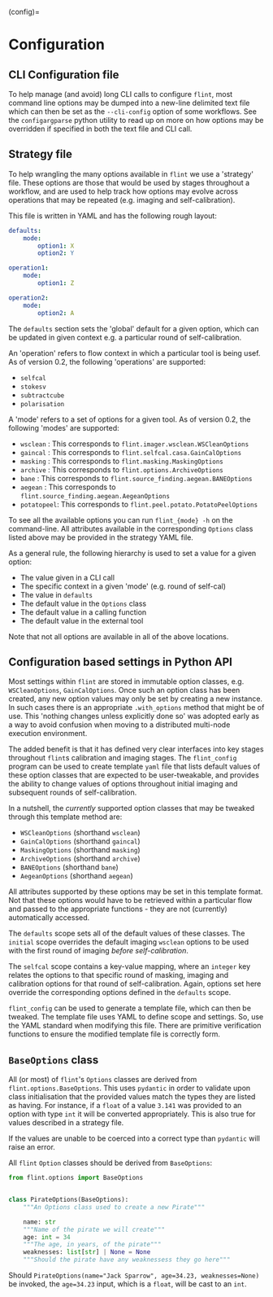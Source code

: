 (config)=
# Configuration

## CLI Configuration file

To help manage (and avoid) long CLI calls to configure `flint`, most command
line options may be dumped into a new-line delimited text file which can then be
set as the `--cli-config` option of some workflows. See the `configargparse`
python utility to read up on more on how options may be overridden if specified
in both the text file and CLI call.

## Strategy file

To help wrangling the many options available in `flint` we use a 'strategy' file. These options are those that would
be used by stages throughout a workflow, and are used to help track how options may evolve across operations that
may be repeated (e.g. imaging and self-calibration).

This file is written in YAML and has the following rough layout:

```yaml
defaults:
    mode:
        option1: X
        option2: Y

operation1:
    mode:
        option1: Z

operation2:
    mode:
        option2: A
```

The `defaults` section sets the 'global' default for a given option, which can be updated in given context e.g. a particular round of self-calibration.

An 'operation' refers to flow context in which a particular tool is being usef. As of version 0.2, the following 'operations' are supported:

- `selfcal`
- `stokesv`
- `subtractcube`
- `polarisation`

A 'mode' refers to a set of options for a given tool. As of version 0.2, the following 'modes' are supported:

- `wsclean` : This corresponds to `flint.imager.wsclean.WSCleanOptions`
- `gaincal` : This corresponds to `flint.selfcal.casa.GainCalOptions`
- `masking` : This corresponds to `flint.masking.MaskingOptions`
- `archive` : This corresponds to `flint.options.ArchiveOptions`
- `bane` : This corresponds to `flint.source_finding.aegean.BANEOptions`
- `aegean` : This corresponds to `flint.source_finding.aegean.AegeanOptions`
- `potatopeel`: This corresponds to `flint.peel.potato.PotatoPeelOptions`

To see all the available options you can run `flint_{mode} -h` on the command-line.
All attributes available in the corresponding `Options` class listed above may be
provided in the strategy YAML file.

As a general rule, the following hierarchy is used to set a value for a given option:

- The value given in a CLI call
- The specific context in a given 'mode' (e.g. round of self-cal)
- The value in `defaults`
- The default value in the `Options` class
- The default value in a calling function
- The default value in the external tool

Note that not all options are available in all of the above locations.

## Configuration based settings in Python API

Most settings within `flint` are stored in immutable option classes, e.g.
`WSCleanOptions`, `GainCalOptions`. Once such an option class has been
created, any new option values may only be set by creating a new instance. In
such cases there is an appropriate `.with_options` method that might be of use.
This 'nothing changes unless explicitly done so' was adopted early as a way to
avoid confusion when moving to a distributed multi-node execution environment.

The added benefit is that it has defined very clear interfaces into key stages
throughout `flint`s calibration and imaging stages. The `flint_config` program
can be used to create template `yaml` file that lists default values of these
option classes that are expected to be user-tweakable, and provides the ability
to change values of options throughout initial imaging and subsequent rounds of
self-calibration.

In a nutshell, the _currently_ supported option classes that may be tweaked
through this template method are:

- `WSCleanOptions` (shorthand `wsclean`)
- `GainCalOptions` (shorthand `gaincal`)
- `MaskingOptions` (shorthand `masking`)
- `ArchiveOptions` (shorthand `archive`)
- `BANEOptions` (shorthand `bane`)
- `AegeanOptions` (shorthand `aegean`)

All attributes supported by these options may be set in this template format.
Not that these options would have to be retrieved within a particular flow and
passed to the appropriate functions - they are not (currently) automatically
accessed.

The `defaults` scope sets all of the default values of these classes. The
`initial` scope overrides the default imaging `wsclean` options to be used with
the first round of imaging _before self-calibration_.

The `selfcal` scope contains a key-value mapping, where an `integer` key relates
the options to that specific round of masking, imaging and calibration options
for that round of self-calibration. Again, options set here override the
corresponding options defined in the `defaults` scope.

`flint_config` can be used to generate a template file, which can then be
tweaked. The template file uses YAML to define scope and settings. So, use the
YAML standard when modifying this file. There are primitive verification
functions to ensure the modified template file is correctly form.

## `BaseOptions` class

All (or most) of `flint`'s `Options` classes are derived from `flint.options.BaseOptions`. This uses `pydantic` in order to validate upon class initialisation that the provided values match the types they are listed as having. For instance, if a `float` of a value `3.141` was provided to an option with type `int` it will be converted appropriately. This is also true for values described in a strategy file.

If the values are unable to be coerced into a correct type than `pydantic` will raise an error.

All `flint` `Option` classes should be derived from `BaseOptions`:

```python
from flint.options import BaseOptions


class PirateOptions(BaseOptions):
    """An Options class used to create a new Pirate"""

    name: str
    """Name of the pirate we will create"""
    age: int = 34
    """The age, in years, of the pirate"""
    weaknesses: list[str] | None = None
    """Should the pirate have any weaknessess they go here"""
```

Should `PirateOptions(name="Jack Sparrow", age=34.23, weaknesses=None)` be invoked, the `age=34.23` input, which is a `float`, will be cast to an `int`.
